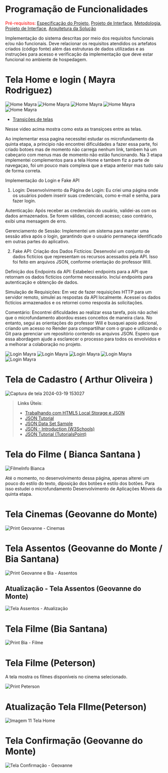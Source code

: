 # Programação de Funcionalidades

<span style="color:red">Pré-requisitos: <a href="2-Especificação do Projeto.md"> Especificação do Projeto</a></span>, <a href="3-Projeto de Interface.md"> Projeto de Interface</a>, <a href="4-Metodologia.md"> Metodologia</a>, <a href="3-Projeto de Interface.md"> Projeto de Interface</a>, <a href="5-Arquitetura da Solução.md"> Arquitetura da Solução</a>

Implementação do sistema descritas por meio dos requisitos funcionais e/ou não funcionais. Deve relacionar os requisitos atendidos os artefatos criados (código fonte) além das estruturas de dados utilizadas e as instruções para acesso e verificação da implementação que deve estar funcional no ambiente de hospedagem.

# Tela Home e login ( Mayra Rodriguez)


![Home Mayra](img/may1.png)
![Home Mayra](img/may5.png)
![Home Mayra](img/may4.png)
![Home Mayra](img/may3.png)
![Home Mayra](img/May2.png)


* [Transições de telas ](https://www.youtube.com/watch?v=s1EU2fECQ1Y)


Nesse video acima mostra como esta as transiçoes entre as telas.



Ao implementar essa pagina necessitei estudar os microfundamento da quinta etapa, a principio não encontrei dificuldades a fazer essa parte, foi criado botoes mas de momento não carrega nenhum link, tambem há um cabeçario com menus mas de momento não estão funcionando.
Na 3 etapa implementei complementos para a tela Home e tambem fiz a parte de navegaçao, foi um pouco mais complexa que a etapa anterior mas tudo saiu de forma correta. 



Implementação do Login e Fake API
1. Login:
Desenvolvimento da Página de Login: Eu criei uma página onde os usuários podem inserir suas credenciais, como e-mail e senha, para fazer login.

Autenticação: Após receber as credenciais do usuário, validei-as com os dados armazenados. Se forem válidas, concedi acesso; caso contrário, exibi uma mensagem de erro.

Gerenciamento de Sessão: Implementei um sistema para manter uma sessão ativa após o login, garantindo que o usuário permaneça identificado em outras partes do aplicativo.

2. Fake API:
Criação dos Dados Fictícios: Desenvolvi um conjunto de dados fictícios que representam os recursos acessados pela API. Isso foi feito em arquivos JSON, conforme orientação do professor Will.

Definição dos Endpoints da API: Estabeleci endpoints para a API que retornam os dados fictícios conforme necessário. Incluí endpoints para autenticação e obtenção de dados.

Simulação de Requisições: Em vez de fazer requisições HTTP para um servidor remoto, simulei as respostas da API localmente. Acessei os dados fictícios armazenados e os retornei como resposta às solicitações.

Comentário:
Encontrei dificuldades ao realizar essa tarefa, pois não achei que o microfundamento abordou esses conceitos de maneira clara. No entanto, segui as orientações do professor Will e busquei apoio adicional, criando um acesso no Render para compartilhar com o grupo e utilizando o Git para gerenciar um repositório contendo os arquivos JSON. Espero que essa abordagem ajude a esclarecer o processo para todos os envolvidos e a melhorar a colaboração no projeto.

![Login Mayra](img/fakeapi.png)
![Login Mayra](img/fakeapi4.png)
![Login Mayra](img/fakeapi2.png)
![Login Mayra](img/fakeapi3.png)
![Login Mayra](img/fakeapi1.png)




# Tela de Cadastro ( Arthur Oliveira )

![Captura de tela 2024-03-19 153027](https://github.com/ICEI-PUC-Minas-PMV-ADS/pmv-ads-2024-1-e3-proj-mov-t1-cine-br/assets/131923836/36a271ec-9cc2-4734-991d-319c335b8747)


> **Links Úteis**:
>
> - [Trabalhando com HTML5 Local Storage e JSON](https://www.devmedia.com.br/trabalhando-com-html5-local-storage-e-json/29045)
> - [JSON Tutorial](https://www.w3resource.com/JSON)
> - [JSON Data Set Sample](https://opensource.adobe.com/Spry/samples/data_region/JSONDataSetSample.html)
> - [JSON - Introduction (W3Schools)](https://www.w3schools.com/js/js_json_intro.asp)
> - [JSON Tutorial (TutorialsPoint)](https://www.tutorialspoint.com/json/index.htm)


# Tela do Filme ( Bianca Santana )

![FilmeInfo Bianca](img/bTelaInfos.png)

Até o momento, no desenvolvimento dessa página, apenas alterei um pouco do estilo do texto, diposição dos botões e estilo dos botões. Para isso estudei o microfundamento Desenvolvimento de Aplicações Móveis da quinta etapa.  

# Tela Cinemas (Geovanne do Monte)

![Print Geovanne - Cinemas](https://github.com/ICEI-PUC-Minas-PMV-ADS/pmv-ads-2024-1-e3-proj-mov-t1-cine-br/assets/129304075/4cd6ebe5-ae45-4167-876d-89eb555d7b9a)

# Tela Assentos (Geovanne do Monte / Bia Santana)

![Print Geovanne e Bia - Assentos](https://github.com/ICEI-PUC-Minas-PMV-ADS/pmv-ads-2024-1-e3-proj-mov-t1-cine-br/assets/129304075/b2869236-ad08-4c22-b250-7b2816f22690)

## Atualização - Tela Assentos (Geovanne do Monte)

![Tela Assentos - Atualização](https://github.com/ICEI-PUC-Minas-PMV-ADS/pmv-ads-2024-1-e3-proj-mov-t1-cine-br/assets/129304075/e75b4da0-3cdb-410f-a4f3-e27acbfea3cd)


# Tela Filme (Bia Santana)

![Print Bia - Filme](img/TelaFilmeCod.png)

# Tela Filme (Peterson)

A tela mostra os filmes disponíveis no cinema selecionado.

![Print Peterson](https://github.com/ICEI-PUC-Minas-PMV-ADS/pmv-ads-2024-1-e3-proj-mov-t1-cine-br/blob/main/docs/img/telaDeFilmes.png)

# Atualização Tela FIlme(Peterson)
![Imagem 11 Tela Home](img/tela-filme-atualizada.png)

# Tela Confirmação (Geovanne do Monte)
![Tela Confirmação - Geovanne](https://github.com/ICEI-PUC-Minas-PMV-ADS/pmv-ads-2024-1-e3-proj-mov-t1-cine-br/assets/129304075/f0716f57-48c6-4801-bcd5-8d89202499b6)




